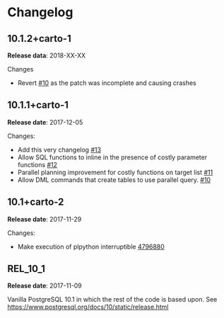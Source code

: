 # Changelog

## 10.1.2+carto-1

**Release data**: 2018-XX-XX

Changes
  - Revert [#10](https://github.com/CartoDB/postgres/pull/10) as the patch was incomplete and causing crashes

## 10.1.1+carto-1

**Release date**: 2017-12-05

Changes:
 - Add this very changelog [#13](https://github.com/CartoDB/postgres/pull/13)
 - Allow SQL functions to inline in the presence of costly parameter functions [#12](https://github.com/CartoDB/postgres/pull/12)
 - Parallel planning improvement for costly functions on target list [#11](https://github.com/CartoDB/postgres/pull/11)
 - Allow DML commands that create tables to use parallel query. [#10](https://github.com/CartoDB/postgres/pull/10)


## 10.1+carto-2

**Release date**: 2017-11-29

Changes:
 - Make execution of plpython interruptible [4796880](https://github.com/CartoDB/postgres/commit/4796880d942680cc3685cc8d314c6f706c9b4826)


## REL_10_1

**Release date**: 2017-11-09

Vanilla PostgreSQL 10.1 in which the rest of the code is based upon. See https://www.postgresql.org/docs/10/static/release.html
